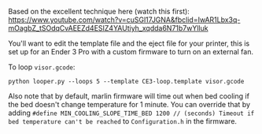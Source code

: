 Based on the excellent technique here (watch this first): https://www.youtube.com/watch?v=cuSGl17JGNA&fbclid=IwAR1Lbx3q-mOagbZ_tSOdqCvAEEZd4ESIZ4YAUtiyh_xqdda6N71b7wYlluk

You'll want to edit the template file and the eject file for your printer, this is set up for an Ender 3 Pro with a custom firmware to turn on an external fan.


To loop `visor.gcode`:

```
python looper.py --loops 5 --template CE3-loop.template visor.gcode 
```


Also note that by default, marlin firmware will time out when bed cooling if the bed doesn't change temperature for 1 minute. You can override that by adding
`#define MIN_COOLING_SLOPE_TIME_BED 1200 // (seconds) Timeout if bed temperature can't be reached` to `Configuration.h` in the firmware.
